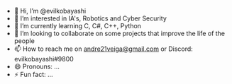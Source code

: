 - 👋 Hi, I’m @evilkobayashi
- 👀 I’m interested in IA's, Robotics and Cyber Security
- 🌱 I’m currently learning C, C#, C++, Python
- 💞️ I’m looking to collaborate on some projects that improve the life of the people
- 📫 How to reach me on andre21veiga@gmail.com or Discord: evilkobayashi#9800
- 😄 Pronouns: ...
- ⚡ Fun fact: ...

<!---
evilkobayashi/evilkobayashi is a ✨ special ✨ repository because its `README.md` (this file) appears on your GitHub profile.
You can click the Preview link to take a look at your changes.
--->
